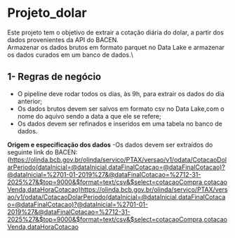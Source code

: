 # Projeto_dolar
Este projeto tem o objetivo de extrair a cotação diária do dolar, a partir dos dados provenientes da API do BACEN.\
Armazenar os dados brutos em formato parquet no Data Lake e armazenar os dados curados em um banco de dados.\

## 1- Regras de negócio
- O pipeline deve rodar todos os dias, às 9h, para extrair os dados do dia anterior; 
- Os dados brutos devem ser salvos em formato csv no Data Lake,com o nome do aquivo sendo a data a que ele se refere;
- Os dados devem ser refinados e inseridos em uma tabela no banco de dados.

**Origem e especificação dos dados**
-Os dados devem ser extraídos do seguinte link do BACEN: (https://olinda.bcb.gov.br/olinda/servico/PTAX/versao/v1/odata/CotacaoDolarPeriodo(dataInicial=@dataInicial,dataFinalCotacao=@dataFinalCotacao)?@dataInicial=%2701-01-2019%27&@dataFinalCotacao=%2712-31-2025%27&$top=9000&$format=text/csv&$select=cotacaoCompra,cotacaoVenda,dataHoraCotacao)https://olinda.bcb.gov.br/olinda/servico/PTAX/versao/v1/odata/CotacaoDolarPeriodo(dataInicial=@dataInicial,dataFinalCotacao=@dataFinalCotacao)?@dataInicial=%2701-01-2019%27&@dataFinalCotacao=%2712-31-2025%27&$top=9000&$format=text/csv&$select=cotacaoCompra,cotacaoVenda,dataHoraCotacao

